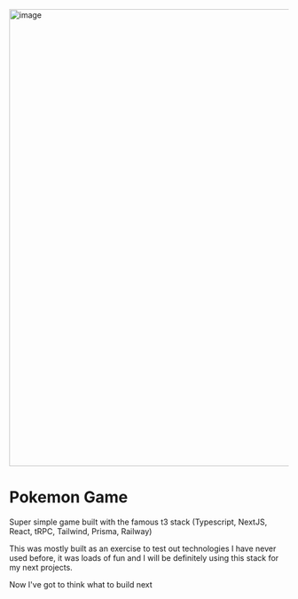 <img width="824" alt="image" src="https://user-images.githubusercontent.com/24207888/178312042-86379929-beb2-4600-a347-c91ef58291d9.png">

# Pokemon Game
Super simple game built with the famous t3 stack (Typescript, NextJS, React, tRPC, Tailwind, Prisma, Railway)

This was mostly built as an exercise to test out technologies I have never used before, it was loads of fun and I will be definitely using this stack for my next projects.

Now I've got to think what to build next

